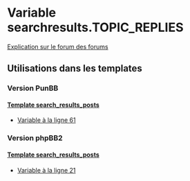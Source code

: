 # Variable searchresults.TOPIC_REPLIES
[Explication sur le forum des forums](http://forum.forumactif.com/t294113-listing-des-variables#searchresults.TOPIC_REPLIES)
## Utilisations dans les templates
### Version PunBB
#### [Template search_results_posts](punbb/search_results_posts.md)
* [Variable à la ligne 61](../punbb/search_results_posts.tpl#L61)
### Version phpBB2
#### [Template search_results_posts](subsilver/search_results_posts.md)
* [Variable à la ligne 21](../subsilver/search_results_posts.tpl#L21)